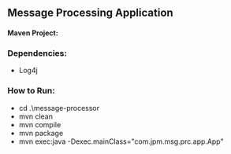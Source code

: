 ## Message Processing Application 

#### Maven Project:

### Dependencies:
* Log4j

### How to Run:
* cd .\message-processor
* mvn clean
* mvn compile 
* mvn package
* mvn exec:java -Dexec.mainClass="com.jpm.msg.prc.app.App"
